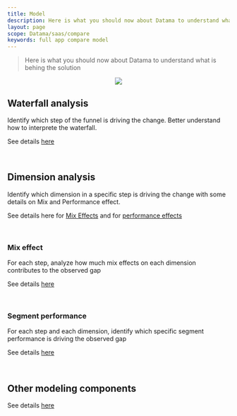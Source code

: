 ```yaml
---
title: Model
description: Here is what you should now about Datama to understand what is behing the solution
layout: page
scope: Datama/saas/compare
keywords: full app compare model
---
```


> Here is what you should now about Datama to understand what is behing the solution

<center><img src="{{site.url}}/{{site.baseurl}}/core_app/new/compare/model/images/Model-300x266.jpg"/></center>

## <b>Waterfall analysis</b>
Identify which step of the funnel is driving the change. Better understand how to interprete the waterfall. 

See details [here]({{site.url}}/{{site.baseurl}}/core_app/new/compare/interface/waterfall.html)

<br>

## <b>Dimension analysis</b>
Identify which dimension in a specific step is driving the change with some details on Mix and Performance effect.

See details here for [Mix Effects]({{site.url}}/{{site.baseurl}}/core_app/new/compare/model/dimension_analysis_mix.html) and for [performance effects]({{site.url}}/{{site.baseurl}}/core_app/new/compare/model/dimension_analysis_performance.html)

<br>

### Mix effect
For each step, analyze how much mix effects on each dimension contributes to the observed gap

See details [here]({{site.url}}/{{site.baseurl}}/core_app/new/compare/model/dimension_analysis_mix.html)

<br>

### Segment performance
For each step and each dimension, identify which specific segment performance is driving the observed gap

See details [here]({{site.url}}/{{site.baseurl}}/core_app/new/compare/model/dimension_analysis_performance.html)

<br>

## <b>Other modeling components</b>
See details [here]({{site.url}}/{{site.baseurl}}/core_app/new/compare/model/modeling_components)
